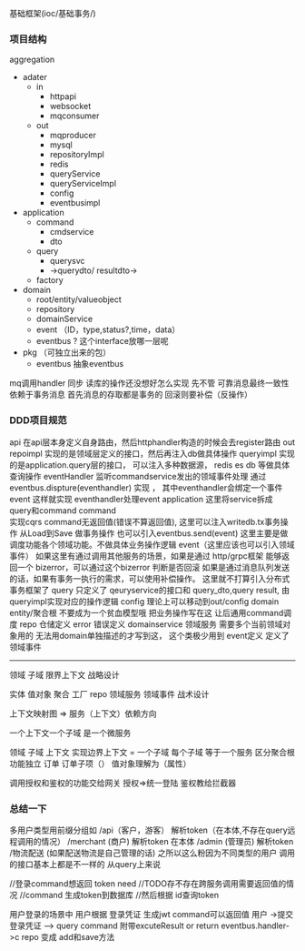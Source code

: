 基础框架(ioc/基础事务/)
### 项目结构
aggregation
  - adater
    - in
        - httpapi  
        - websocket
        - mqconsumer
    - out 
        - mqproducer
        - mysql
        - repositoryImpl
        - redis
        - queryService
        - queryServiceImpl
        - config
        - eventbusimpl
  - application
    - command
      - cmdservice
      - dto
    - query
      - querysvc
      - ->querydto/ resultdto->
    - factory
  - domain
    - root/entity/valueobject
    - repository
    - domainService
    - event （ID，type,status?,time，data）
    - eventbus ? 这个interface放哪一层呢
  - pkg  （可独立出来的包）
    - eventbus 抽象eventbus
  
  mq调用handler 同步 读库的操作还没想好怎么实现 先不管
  可靠消息最终一致性 依赖于事务消息   首先消息的存取都是事务的  回滚则要补偿（反操作）

### DDD项目规范 
api
 在api层本身定义自身路由，然后httphandler构造的时候会去register路由
out
  repoimpl 实现的是领域层定义的接口，然后再注入db做具体操作
  queryimpl 实现的是application.query层的接口， 可以注入多种数据源， redis es db 等做具体查询操作
  eventHandler 监听commandservice发出的领域事件处理   通过 eventbus.dispture(eventhandler) 实现 ，  其中eventhandler会绑定一个事件 event 这样就实现 eventhandler处理event
application  这里将service拆成 query和command
  command  
     实现cqrs command无返回值(错误不算返回值), 
     这里可以注入writedb.tx事务操作 从Load到Save 做事务操作 也可以引入eventbus.send(event) 这里主要是做调度功能各个领域功能。不做具体业务操作逻辑  event（这里应该也可以引入领域事件）
     如果这里有通过调用其他服务的场景，如果是通过 http/grpc框架 能够返回一个 bizerror，可以通过这个bizerror 判断是否回滚
     如果是通过消息队列发送的话，如果有事务一执行的需求，可以使用补偿操作。 这里就不打算引入分布式事务框架了
  query 只定义了 qeuryservice的接口和 query_dto,query result, 由 queryimpl实现对应的操作逻辑
config 理论上可以移动到out/config
domain
  entity/聚合根  不要成为一个贫血模型哦 把业务操作写在这 让后通用command调度
  repo 仓储定义
  error 错误定义
  domainservice 领域服务 需要多个当前领域对象用的 无法用domain单独描述的才写到这， 这个类极少用到
  event定义 定义了领域事件

--------------------

领域 子域 限界上下文 战略设计

实体 值对象 聚合 工厂 repo 领域服务 领域事件 战术设计

上下文映射图 => 服务（上下文）依赖方向  

一个上下文一个子域 是一个微服务



领域 子域 上下文
实现边界上下文 = 一个子域 每个子域 等于一个服务
区分聚合根  功能独立  订单 订单子项（）
值对象理解为（属性）

调用授权和鉴权的功能交给网关
授权=>统一登陆
鉴权教给拦截器




### 总结一下
多用户类型用前缀分组如
/api（客户，游客）  解析token（在本体,不存在query远程调用的情况）
/merchant (商户)   解析token  在本体
/admin (管理员)    解析token  
/物流配送 (如果配送物流是自己管理的话)
之所以这么粉因为不同类型的用户 调用的接口基本上都是不一样的 从query上来说

//登录command想返回 token need
//TODO存不存在跨服务调用需要返回值的情况
//command 生成token到数据库 
//然后根据 id查询token

用户登录的场景中
用户根据 登录凭证 生成jwt
command可以返回值 
用户 ->提交登录凭证 ——> query
command 附带excuteResult or return
eventbus.handler->c
repo 变成 add和save方法